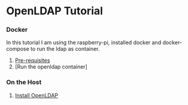 # OpenLDAP Tutorial
### Docker
In this tutorial I am using the raspberry-pi, installed docker and docker-compose to run the ldap as container.

1. [Pre-requisites](https://github.com/jinnabaalu/openldap-tutorial/blob/main/prerequisites.md)
2. [Run the openldap container]


### On the Host 
1. [Install OpenLDAP]()


